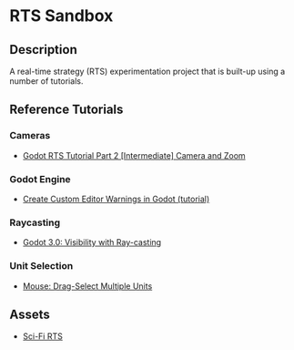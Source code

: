 # RTS Sandbox

## Description
A real-time strategy (RTS) experimentation project that is built-up using a number of tutorials.

## Reference Tutorials

### Cameras
* [Godot RTS Tutorial Part 2 [Intermediate] Camera and Zoom](https://www.youtube.com/watch?v=FSoFJAmh96g)
### Godot Engine
* [Create Custom Editor Warnings in Godot (tutorial)](https://www.youtube.com/watch?v=90XPxd2533c)

### Raycasting
* [Godot 3.0: Visibility with Ray-casting](http://kidscancode.org/blog/2018/03/godot3_visibility_raycasts/)

### Unit Selection
* [Mouse: Drag-Select Multiple Units](http://kidscancode.org/godot_recipes/input/multi_unit_select/)

## Assets
* [Sci-Fi RTS](https://www.kenney.nl/assets/sci-fi-rts)
